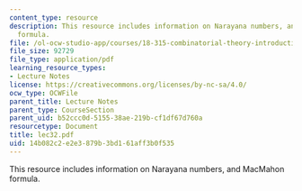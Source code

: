 ```yaml
---
content_type: resource
description: This resource includes information on Narayana numbers, and MacMahon
  formula.
file: /ol-ocw-studio-app/courses/18-315-combinatorial-theory-introduction-to-graph-theory-extremal-and-enumerative-combinatorics-spring-2005/14b082c2e2e3879b3bd161aff3b0f535_lec32.pdf
file_size: 92729
file_type: application/pdf
learning_resource_types:
- Lecture Notes
license: https://creativecommons.org/licenses/by-nc-sa/4.0/
ocw_type: OCWFile
parent_title: Lecture Notes
parent_type: CourseSection
parent_uid: b52ccc0d-5155-38ae-219b-cf1df67d760a
resourcetype: Document
title: lec32.pdf
uid: 14b082c2-e2e3-879b-3bd1-61aff3b0f535
---
```

This resource includes information on Narayana numbers, and MacMahon formula.